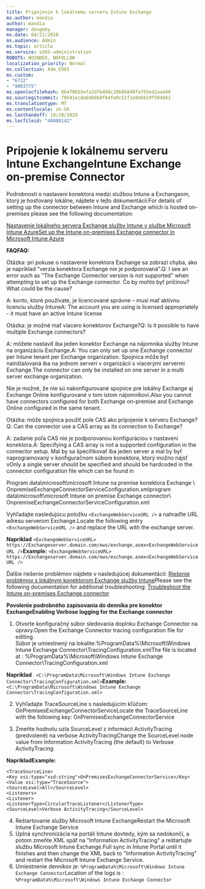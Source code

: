 ```yaml
---
title: Pripojenie k lokálnemu serveru Intune Exchange
ms.author: mandia
author: mandia
manager: dougeby
ms.date: 04/21/2020
ms.audience: Admin
ms.topic: article
ms.service: o365-administration
ROBOTS: NOINDEX, NOFOLLOW
localization_priority: Normal
ms.collection: Adm_O365
ms.custom:
- "6732"
- "9003775"
ms.openlocfilehash: 8b470655efa2dfb460c29b6b840fa793ed2aa448
ms.sourcegitcommit: f8b41ecda6db0b8f64fe0c51f1e8e6619f504d61
ms.translationtype: MT
ms.contentlocale: sk-SK
ms.lasthandoff: 10/28/2020
ms.locfileid: "48808142"
---
```

# <a name="intune-exchange-on-premise-connector"></a><span data-ttu-id="4eb1f-102">Pripojenie k lokálnemu serveru Intune Exchange</span><span class="sxs-lookup"><span data-stu-id="4eb1f-102">Intune Exchange on-premise Connector</span></span>

<span data-ttu-id="4eb1f-103">Podrobnosti o nastavení konektora medzi službou Intune a Exchangeom, ktorý je hosťovaný lokálne, nájdete v tejto dokumentácii:</span><span class="sxs-lookup"><span data-stu-id="4eb1f-103">For details of setting up the connector between Intune and Exchange which is hosted on-premises please see the following documentation:</span></span>

[<span data-ttu-id="4eb1f-104">Nastavenie lokálneho servera Exchange služby Intune v službe Microsoft Intune Azure</span><span class="sxs-lookup"><span data-stu-id="4eb1f-104">Set up the Intune on-premises Exchange connector in Microsoft Intune Azure</span></span>](https://docs.microsoft.com/intune/exchange-connector-install)

<span data-ttu-id="4eb1f-105">**FAQ**</span><span class="sxs-lookup"><span data-stu-id="4eb1f-105">**FAQ:**</span></span>

<span data-ttu-id="4eb1f-106">Otázka: pri pokuse o nastavenie konektora Exchange sa zobrazí chyba, ako je napríklad "verzia konektora Exchange nie je podporovaná".</span><span class="sxs-lookup"><span data-stu-id="4eb1f-106">Q: I see an error such as "The Exchange Connector version is not supported" when attempting to set up the Exchange connector.</span></span> <span data-ttu-id="4eb1f-107">Čo by mohlo byť príčinou?</span><span class="sxs-lookup"><span data-stu-id="4eb1f-107">What could be the cause?</span></span>

<span data-ttu-id="4eb1f-108">A: konto, ktoré používate, je licencované správne – musí mať aktívnu licenciu služby Intune</span><span class="sxs-lookup"><span data-stu-id="4eb1f-108">A: The account you are using is licensed appropriately - it must have an active Intune license</span></span>

<span data-ttu-id="4eb1f-109">Otázka: je možné mať viacero konektorov Exchange?</span><span class="sxs-lookup"><span data-stu-id="4eb1f-109">Q: Is it possible to have multiple Exchange connectors?</span></span>

<span data-ttu-id="4eb1f-110">A: môžete nastaviť iba jeden konektor Exchange na nájomníka služby Intune na organizáciu Exchange.</span><span class="sxs-lookup"><span data-stu-id="4eb1f-110">A: You can only set up one Exchange connector per Intune tenant per Exchange organization.</span></span> <span data-ttu-id="4eb1f-111">Spojnica môže byť nainštalovaná iba na jednom serveri v organizácii s viacerými servermi Exchange.</span><span class="sxs-lookup"><span data-stu-id="4eb1f-111">The connector can only be installed on one server in a multi server exchange organization.</span></span>

<span data-ttu-id="4eb1f-112">Nie je možné, že nie sú nakonfigurované spojnice pre lokálny Exchange aj Exchange Online konfigurované v tom istom nájomníkovi.</span><span class="sxs-lookup"><span data-stu-id="4eb1f-112">Also you cannot have connectors configured for both Exchange on-premise and Exchange Online configured in the same tenant.</span></span>

<span data-ttu-id="4eb1f-113">Otázka: môže spojnica použiť pole CAS ako pripojenie k serveru Exchange?</span><span class="sxs-lookup"><span data-stu-id="4eb1f-113">Q: Can the connector use a CAS array as its connection to Exchange?</span></span>

<span data-ttu-id="4eb1f-114">A: zadanie poľa CAS nie je podporovanou konfiguráciou v nastavení konektora.</span><span class="sxs-lookup"><span data-stu-id="4eb1f-114">A: Specifying a CAS array is not a supported configuration in the connector setup.</span></span> <span data-ttu-id="4eb1f-115">Mal by sa špecifikovať iba jeden server a mal by byť naprogramovaný v konfiguračnom súbore konektora, ktorý možno nájsť v</span><span class="sxs-lookup"><span data-stu-id="4eb1f-115">Only a single server should be specified and should be hardcoded in the connector configuration file which can be found in</span></span>

<span data-ttu-id="4eb1f-116">Program data\microsoft\microsoft Intune na premise konektora Exchange \ OnpremiseExchangeConnectorServiceConfiguration.xml</span><span class="sxs-lookup"><span data-stu-id="4eb1f-116">program data\microsoft\microsoft Intune on premise Exchange connector\ OnpremiseExchangeConnectorServiceConfiguration.xml</span></span>

<span data-ttu-id="4eb1f-117">Vyhľadajte nasledujúcu položku ```<ExchangeWebServiceURL />``` a nahraďte URL adresu serverom Exchange.</span><span class="sxs-lookup"><span data-stu-id="4eb1f-117">Locate the following entry ```<ExchangeWebServiceURL />``` and replace the URL with the exchange server.</span></span>

<span data-ttu-id="4eb1f-118">**Napríklad**
```<ExchangeWebServiceURL> https://Exchangeserver.domain.com/ews/exchange.asmx<ExchangeWebServiceURL />```</span><span class="sxs-lookup"><span data-stu-id="4eb1f-118">**Example:**
```<ExchangeWebServiceURL> https://Exchangeserver.domain.com/ews/exchange.asmx<ExchangeWebServiceURL />```</span></span>

<span data-ttu-id="4eb1f-119">Ďalšie riešenie problémov nájdete v nasledujúcej dokumentácii: [Riešenie problémov s lokálnym konektorom Exchange služby Intune](https://support.microsoft.com/help/4471887/troubleshooting-exchange-connector-in-microsoft-intune)</span><span class="sxs-lookup"><span data-stu-id="4eb1f-119">Please see the following documentation for additional troubleshooting: [Troubleshoot the Intune on-premises Exchange connector](https://support.microsoft.com/help/4471887/troubleshooting-exchange-connector-in-microsoft-intune)</span></span>

<span data-ttu-id="4eb1f-120">**Povolenie podrobného zapisovania do denníka pre konektor Exchange**</span><span class="sxs-lookup"><span data-stu-id="4eb1f-120">**Enabling Verbose logging for the Exchange connector**</span></span>

1. <span data-ttu-id="4eb1f-121">Otvorte konfiguračný súbor sledovania doplnku Exchange Connector na úpravy.</span><span class="sxs-lookup"><span data-stu-id="4eb1f-121">Open the Exchange Connector tracing configuration file for editing.</span></span>  
<span data-ttu-id="4eb1f-122">Súbor je umiestnený na lokalite:%ProgramData%\Microsoft\Windows Intune Exchange Connector\TracingConfiguration.xml</span><span class="sxs-lookup"><span data-stu-id="4eb1f-122">The file is located at : %ProgramData%\Microsoft\Windows Intune Exchange Connector\TracingConfiguration.xml</span></span>  

<span data-ttu-id="4eb1f-123">**Napríklad**
``` <C:\ProgramData\Microsoft\Windows Intune Exchange Connector\TracingConfiguration.xml>```</span><span class="sxs-lookup"><span data-stu-id="4eb1f-123">**Example:**
``` <C:\ProgramData\Microsoft\Windows Intune Exchange Connector\TracingConfiguration.xml>```</span></span>
  
2. <span data-ttu-id="4eb1f-124">Vyhľadajte TraceSourceLine s nasledujúcim kľúčom: OnPremisesExchangeConnectorService</span><span class="sxs-lookup"><span data-stu-id="4eb1f-124">Locate the TraceSourceLine with the following key: OnPremisesExchangeConnectorService</span></span>  
  
3. <span data-ttu-id="4eb1f-125">Zmeňte hodnotu uzla SourceLevel z informácií ActivityTracing (predvolené) na verbose ActivityTracing</span><span class="sxs-lookup"><span data-stu-id="4eb1f-125">Change the SourceLevel node value from Information ActivityTracing (the default) to Verbose ActivityTracing</span></span>  

<span data-ttu-id="4eb1f-126">**Napríklad**</span><span class="sxs-lookup"><span data-stu-id="4eb1f-126">**Example:**</span></span>
```
<TraceSourceLine>  
<Key xsi:type="xsd:string">OnPremisesExchangeConnectorService</Key>  
<Value xsi:type="TraceSource">  
<SourceLevel>All</SourceLevel>  
<Listeners>  
<Listener>  
<ListenerType>CircularTraceListener</ListenerType>
<SourceLevel>Verbose ActivityTracing</SourceLevel>
```
4. <span data-ttu-id="4eb1f-127">Reštartovanie služby Microsoft Intune Exchange</span><span class="sxs-lookup"><span data-stu-id="4eb1f-127">Restart the Microsoft Intune Exchange Service</span></span>  
5. <span data-ttu-id="4eb1f-128">Úplná synchronizácia na portáli Intune dovtedy, kým sa nedokončí, a potom zmeňte XML späť na "Information ActivityTracing" a reštartujte službu Microsoft Intune Exchange.</span><span class="sxs-lookup"><span data-stu-id="4eb1f-128">Full sync in Intune Portal until it finishes and then change the XML back to "Information ActivityTracing" and restart the Microsoft Intune Exchange Service.</span></span>  
6. <span data-ttu-id="4eb1f-129">Umiestnenie denníkov je: `%ProgramData%\Microsoft\Windows Intune Exchange Connector`</span><span class="sxs-lookup"><span data-stu-id="4eb1f-129">Location of the logs is : `%ProgramData%\Microsoft\Windows Intune Exchange Connector`</span></span>